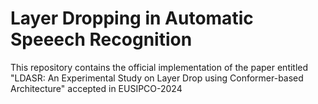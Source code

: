# Layer Dropping in Automatic Speeech Recognition
This repository contains the official implementation of the paper entitled "LDASR: An Experimental Study on Layer Drop using Conformer-based Architecture" accepted in EUSIPCO-2024 
